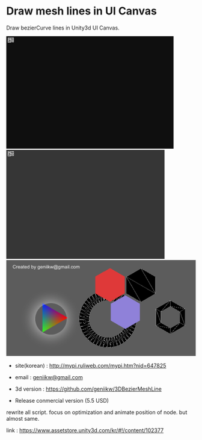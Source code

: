 # Draw mesh lines in UI Canvas
Draw bezierCurve lines in Unity3d UI Canvas.

![example](logoExample.webp)
![example](logoLaserShader.gif)
![example](polygon.png)

- site(korean) : http://mypi.ruliweb.com/mypi.htm?nid=647825
- email : geniikw@gmail.com

- 3d version : https://github.com/geniikw/3DBezierMeshLine

- Release conmercial version (5.5 USD)

rewrite all script. focus on optimization and animate position of node.
but almost same.

link : https://www.assetstore.unity3d.com/kr/#!/content/102377

